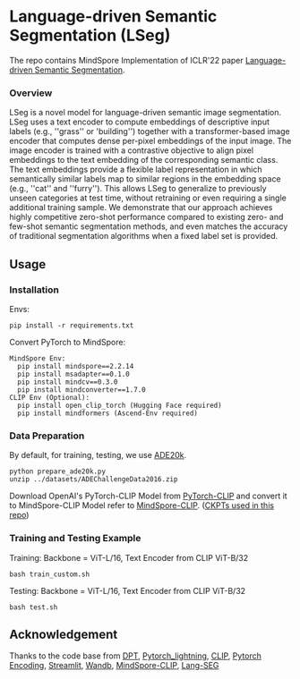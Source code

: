 # Language-driven Semantic Segmentation (LSeg)
The repo contains MindSpore Implementation of ICLR'22 paper [Language-driven Semantic Segmentation](https://arxiv.org/abs/2201.03546).


### Overview


LSeg is a novel model for language-driven semantic image segmentation. LSeg uses a text encoder to compute embeddings of descriptive input labels (e.g., ''grass'' or 'building'') together with a transformer-based image encoder that computes dense per-pixel embeddings of the input image. The image encoder is trained with a contrastive objective to align pixel embeddings to the text embedding of the corresponding semantic class. The text embeddings provide a flexible label representation in which semantically similar labels map to similar regions in the embedding space (e.g., ''cat'' and ''furry''). This allows LSeg to generalize to previously unseen categories at test time, without retraining or even requiring a single additional training sample. We demonstrate that our approach achieves highly competitive zero-shot performance compared to existing zero- and few-shot semantic segmentation methods, and even matches the accuracy of traditional segmentation algorithms when a fixed label set is provided. 

## Usage
### Installation
Envs: 

``` pip install -r requirements.txt ```

Convert PyTorch to MindSpore:
```
MindSpore Env:
  pip install mindspore==2.2.14
  pip install msadapter==0.1.0
  pip install mindcv==0.3.0
  pip install mindconverter==1.7.0
CLIP Env (Optional):
  pip install open_clip_torch (Hugging Face required)
  pip install mindformers (Ascend-Env required)
```

### Data Preparation
By default, for training, testing, we use [ADE20k](https://groups.csail.mit.edu/vision/datasets/ADE20K/).

```
python prepare_ade20k.py
unzip ../datasets/ADEChallengeData2016.zip
```

Download OpenAI's PyTorch-CLIP Model from [PyTorch-CLIP](https://github.com/openai/CLIP) and convert it to MindSpore-CLIP Model refer to  [MindSpore-CLIP](https://github.com/XixinYang/CLIP-mindspore/tree/main). ([CKPTs used in this repo](https://bhpan.buaa.edu.cn/link/AA15887DBCFC0F477EB523F2CC7814D976))

### Training and Testing Example
Training: Backbone = ViT-L/16, Text Encoder from CLIP ViT-B/32

``` bash train_custom.sh ```

Testing: Backbone = ViT-L/16, Text Encoder from CLIP ViT-B/32

``` bash test.sh ```

## Acknowledgement
Thanks to the code base from [DPT](https://github.com/isl-org/DPT), [Pytorch_lightning](https://github.com/PyTorchLightning/pytorch-lightning), [CLIP](https://github.com/openai/CLIP), [Pytorch Encoding](https://github.com/zhanghang1989/PyTorch-Encoding), [Streamlit](https://streamlit.io/), [Wandb](https://wandb.ai/site),  [MindSpore-CLIP](https://github.com/XixinYang/CLIP-mindspore/tree/main), [Lang-SEG](https://github.com/isl-org/lang-seg)

